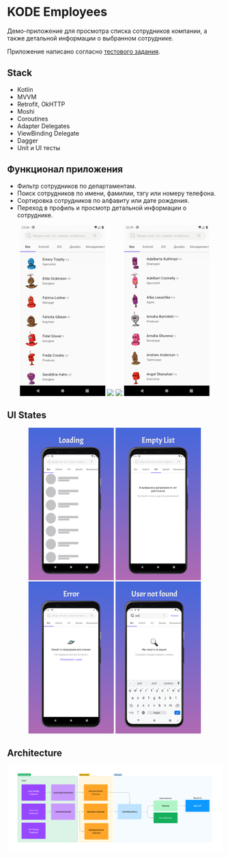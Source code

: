 # KODE Employees

Демо-приложение для просмотра списка сотрудников компании, а также детальной информации о выбранном сотруднике.

Приложение написано согласно [тестового задания](https://github.com/appKODE/trainee-test-android).

## Stack

- Kotlin
- MVVM
- Retrofit, OkHTTP
- Moshi
- Coroutines
- Adapter Delegates
- ViewBinding Delegate
- Dagger
- Unit и UI тесты

## Функционал приложения

- Фильтр сотрудников по департаментам.
- Поиск сотрудников по имени, фамилии, тэгу или номеру телефона.
- Сортировка сотрудников по алфавиту или дате рождения.
- Переход в профиль и просмотр детальной информации о сотруднике.

<p align="center">
<img src="/preview/demo/filter_users.gif" width="200"/>
<img src="/preview/demo/search_users.gif" width="200"/>
<img src="/preview/demo/sort_users.gif" width="200"/>
<img src="/preview/demo/user_profile.gif" width="200"/>
</p>

## UI States

<p align="center">
<img src="/preview/screenshots/state_loading.png" width="200"/>
<img src="/preview/screenshots/state_empty_list.png" width="200"/>
<img src="/preview/screenshots/state_error.png" width="200"/>
<img src="/preview/screenshots/state_user_not_found.png" width="200"/>
</p>

## Architecture

<p align="center">
<img src="/preview/app_architecture.png"/>
</p>